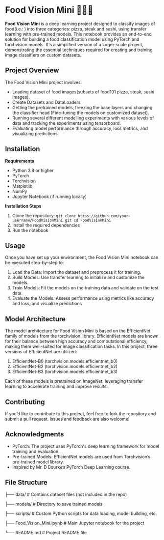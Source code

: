 # Food Vision Mini 🍕🍔🥗
**Food Vision Mini** is a deep learning project designed to classify images of food(i.e.: ) into three categories: pizza, steak and sushi, using transfer learning with pre-trained models. This notebook provides an end-to-end solution for building a food classification model using PyTorch and torchvision models. It's a simplified version of a larger-scale project, demonstrating the essential techniques required for creating and training image classifiers on custom datasets.

## Project Overview
The Food Vision Mini project involves:
- Loading dataset of food images(subsets of food101 pizza, steak, sushi images).
- Create Datasets and DataLoaders
- Getting the pretrained models, freezing the base layers and changing the classifier head
  (Fine-tuning the models on customized dataset).
- Running several different modelling experiments with various levels of data and tracking the experiments using tensorboard.
- Evaluating model performance through accuracy, loss metrics, and visualizing predictions.
  
## Installation
**Requirements**
- Python 3.8 or higher
- PyTorch
- Torchvision
- Matplotlib
- NumPy
- Jupyter Notebook (if running locally)

**Installation Steps**
1. Clone the repository:
   ``` git clone https://github.com/your-username/FoodVisionMini.git cd FoodVisionMini ```
3. Install the required dependencies
4. Run the notebook

## Usage
Once you have set up your environment, the Food Vision Mini notebook can be executed step-by-step to:
1. Load the Data: Import the dataset and preprocess it for training.
2. Build Models: Use transfer learning to initialize and customize the models.
3. Train Models: Fit the models on the training data and validate on the test data.
4. Evaluate the Models: Assess performance using metrics like accuracy and loss, and visualize predictions

## Model Architecture
The model architecture for Food Vision Mini is based on the EfficientNet family of models from the torchvision library. EfficientNet models are known for their balance between high accuracy and computational efficiency, making them well-suited for image classification tasks. In this project, three versions of EfficientNet are utilized:
1. EfficientNet-B0 (torchvision.models.efficientnet_b0)
2. EfficientNet-B2 (torchvision.models.efficientnet_b2)
3. EfficientNet-B3 (torchvision.models.efficientnet_b3)

Each of these models is pretrained on ImageNet, leveraging transfer learning to accelerate training and improve results.

## Contributing 
If you’d like to contribute to this project, feel free to fork the repository and submit a pull request. Issues and feedback are also welcome!

## Acknowledgments
- PyTorch: The project uses PyTorch's deep learning framework for model training and evaluation.
- Pre-trained Models: EfficientNet models are used from Torchvision’s pre-trained model library.
- Inspired by Mr. D Bourke’s PyTorch Deep Learning course.

## File Structure

├── data/                    # Contains dataset files (not included in the repo)

├── models/                  # Directory to save trained models

├── scripts/                 # Custom Python scripts for data loading, model building, etc.

├── Food_Vision_Mini.ipynb    # Main Jupyter notebook for the project

└── README.md                # Project README file

